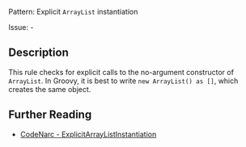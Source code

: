 Pattern: Explicit `ArrayList` instantiation

Issue: -

## Description

This rule checks for explicit calls to the no-argument constructor of `ArrayList`. In Groovy, it is best to write `new ArrayList() as []`, which creates the same object.

## Further Reading

* [CodeNarc - ExplicitArrayListInstantiation](http://codenarc.sourceforge.net/codenarc-rules-groovyism.html#ExplicitArrayListInstantiation)